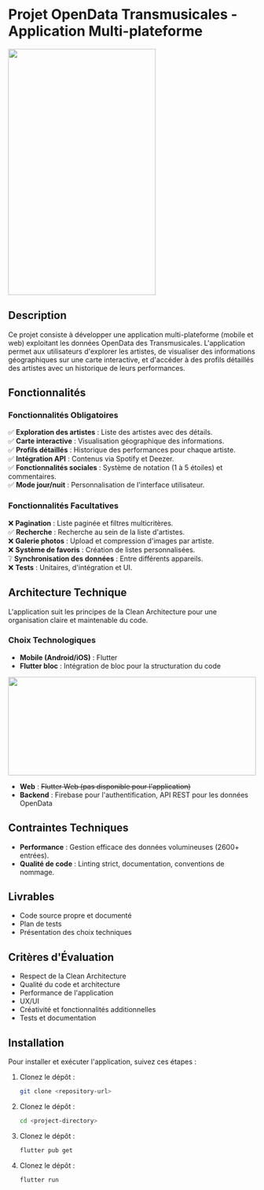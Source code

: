 # Projet OpenData Transmusicales - Application Multi-plateforme  

<img src="https://github.com/SachaFernandezSoltane/les_transmusicales/blob/main/assets/img/screenshot/display_readme.png?raw=true" width="300" height="500">

## Description  

Ce projet consiste à développer une application multi-plateforme (mobile et web) exploitant les données OpenData des Transmusicales. L'application permet aux utilisateurs d'explorer les artistes, de visualiser des informations géographiques sur une carte interactive, et d'accéder à des profils détaillés des artistes avec un historique de leurs performances.  

## Fonctionnalités  

### Fonctionnalités Obligatoires  

✅ **Exploration des artistes** : Liste des artistes avec des détails.  
✅ **Carte interactive** : Visualisation géographique des informations.  
✅ **Profils détaillés** : Historique des performances pour chaque artiste.  
✅ **Intégration API** : Contenus via Spotify et Deezer.  
✅ **Fonctionnalités sociales** : Système de notation (1 à 5 étoiles) et commentaires.  
✅ **Mode jour/nuit** : Personnalisation de l'interface utilisateur.  

### Fonctionnalités Facultatives  

❌ **Pagination** : Liste paginée et filtres multicritères.  
✅ **Recherche** : Recherche au sein de la liste d'artistes.<br>
❌ **Galerie photos** : Upload et compression d'images par artiste.  
❌ **Système de favoris** : Création de listes personnalisées.  
❔ **Synchronisation des données** : Entre différents appareils.  
❌ **Tests** : Unitaires, d'intégration et UI.  

## Architecture Technique  

L'application suit les principes de la Clean Architecture pour une organisation claire et maintenable du code.  

### Choix Technologiques  

- **Mobile (Android/iOS)** : Flutter  
- **Flutter bloc** : Intégration de bloc pour la structuration du code

<img src="https://github.com/SachaFernandezSoltane/les_transmusicales/blob/main/assets/img/screenshot/bloc_tutorial.png?raw=true" width="100%" height="200">

- **Web** : ~~Flutter Web (pas disponible pour l'application)~~
- **Backend** : Firebase pour l'authentification, API REST pour les données OpenData  

## Contraintes Techniques  

- **Performance** : Gestion efficace des données volumineuses (2600+ entrées).  
- **Qualité de code** : Linting strict, documentation, conventions de nommage.  

## Livrables  

- Code source propre et documenté  
- Plan de tests  
- Présentation des choix techniques  

## Critères d'Évaluation  

- Respect de la Clean Architecture  
- Qualité du code et architecture  
- Performance de l'application  
- UX/UI  
- Créativité et fonctionnalités additionnelles  
- Tests et documentation  

## Installation  

Pour installer et exécuter l'application, suivez ces étapes :  

1. Clonez le dépôt :  
   ```sh
   git clone <repository-url>
1. Clonez le dépôt :  
   ```sh
   cd <project-directory>
1. Clonez le dépôt :  
   ```sh
   flutter pub get
1. Clonez le dépôt :  
   ```sh
   flutter run